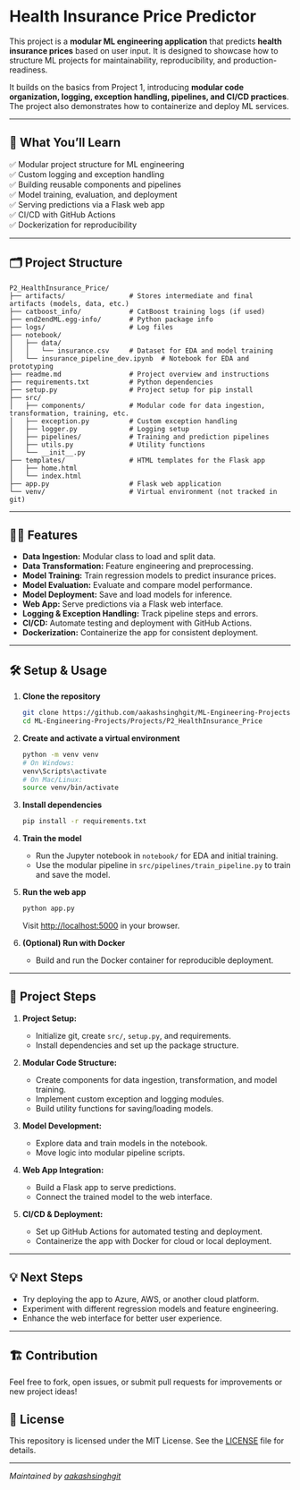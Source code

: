 # Health Insurance Price Predictor

This project is a **modular ML engineering application** that predicts **health insurance prices** based on user input. It is designed to showcase how to structure ML projects for maintainability, reproducibility, and production-readiness.

It builds on the basics from Project 1, introducing **modular code organization, logging, exception handling, pipelines, and CI/CD practices**. The project also demonstrates how to containerize and deploy ML services.

---

## 🚀 What You’ll Learn

✅ Modular project structure for ML engineering  
✅ Custom logging and exception handling  
✅ Building reusable components and pipelines  
✅ Model training, evaluation, and deployment  
✅ Serving predictions via a Flask web app  
✅ CI/CD with GitHub Actions  
✅ Dockerization for reproducibility

---

## 🗂️ Project Structure

```
P2_HealthInsurance_Price/
├── artifacts/                # Stores intermediate and final artifacts (models, data, etc.)
├── catboost_info/            # CatBoost training logs (if used)
├── end2endML.egg-info/       # Python package info
├── logs/                     # Log files
├── notebook/
│   ├── data/
│   │   └── insurance.csv     # Dataset for EDA and model training
│   └── insurance_pipeline_dev.ipynb  # Notebook for EDA and prototyping
├── readme.md                 # Project overview and instructions
├── requirements.txt          # Python dependencies
├── setup.py                  # Project setup for pip install
├── src/
│   ├── components/           # Modular code for data ingestion, transformation, training, etc.
│   ├── exception.py          # Custom exception handling
│   ├── logger.py             # Logging setup
│   ├── pipelines/            # Training and prediction pipelines
│   ├── utils.py              # Utility functions
│   └── __init__.py
├── templates/                # HTML templates for the Flask app
│   ├── home.html
│   └── index.html
├── app.py                    # Flask web application
└── venv/                     # Virtual environment (not tracked in git)
```

---

## 🧑‍💻 Features

- **Data Ingestion:** Modular class to load and split data.
- **Data Transformation:** Feature engineering and preprocessing.
- **Model Training:** Train regression models to predict insurance prices.
- **Model Evaluation:** Evaluate and compare model performance.
- **Model Deployment:** Save and load models for inference.
- **Web App:** Serve predictions via a Flask web interface.
- **Logging & Exception Handling:** Track pipeline steps and errors.
- **CI/CD:** Automate testing and deployment with GitHub Actions.
- **Dockerization:** Containerize the app for consistent deployment.

---

## 🛠️ Setup & Usage

1. **Clone the repository**
   ```bash
   git clone https://github.com/aakashsinghgit/ML-Engineering-Projects.git
   cd ML-Engineering-Projects/Projects/P2_HealthInsurance_Price
   ```

2. **Create and activate a virtual environment**
   ```bash
   python -m venv venv
   # On Windows:
   venv\Scripts\activate
   # On Mac/Linux:
   source venv/bin/activate
   ```

3. **Install dependencies**
   ```bash
   pip install -r requirements.txt
   ```

4. **Train the model**
   - Run the Jupyter notebook in `notebook/` for EDA and initial training.
   - Use the modular pipeline in `src/pipelines/train_pipeline.py` to train and save the model.

5. **Run the web app**
   ```bash
   python app.py
   ```
   Visit [http://localhost:5000](http://localhost:5000) in your browser.

6. **(Optional) Run with Docker**
   - Build and run the Docker container for reproducible deployment.

---

## 📝 Project Steps

1. **Project Setup:**  
   - Initialize git, create `src/`, `setup.py`, and requirements.
   - Install dependencies and set up the package structure.

2. **Modular Code Structure:**  
   - Create components for data ingestion, transformation, and model training.
   - Implement custom exception and logging modules.
   - Build utility functions for saving/loading models.

3. **Model Development:**  
   - Explore data and train models in the notebook.
   - Move logic into modular pipeline scripts.

4. **Web App Integration:**  
   - Build a Flask app to serve predictions.
   - Connect the trained model to the web interface.

5. **CI/CD & Deployment:**  
   - Set up GitHub Actions for automated testing and deployment.
   - Containerize the app with Docker for cloud or local deployment.

---

## 💡 Next Steps

- Try deploying the app to Azure, AWS, or another cloud platform.
- Experiment with different regression models and feature engineering.
- Enhance the web interface for better user experience.

---

## 🏗️ Contribution

Feel free to fork, open issues, or submit pull requests for improvements or new project ideas!

## 📄 License

This repository is licensed under the MIT License. See the [LICENSE](LICENSE) file for details.

---
*Maintained by [aakashsinghgit](https://github.com/aakashsinghgit)*
